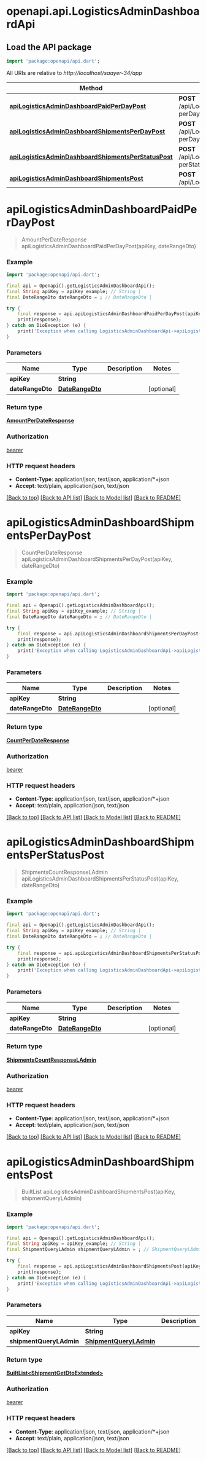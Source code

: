 # openapi.api.LogisticsAdminDashboardApi

## Load the API package
```dart
import 'package:openapi/api.dart';
```

All URIs are relative to *http://localhost/saayer-34/app*

Method | HTTP request | Description
------------- | ------------- | -------------
[**apiLogisticsAdminDashboardPaidPerDayPost**](LogisticsAdminDashboardApi.md#apilogisticsadmindashboardpaidperdaypost) | **POST** /api/LogisticsAdminDashboard/paid-perDay | 
[**apiLogisticsAdminDashboardShipmentsPerDayPost**](LogisticsAdminDashboardApi.md#apilogisticsadmindashboardshipmentsperdaypost) | **POST** /api/LogisticsAdminDashboard/shipments-perDay | 
[**apiLogisticsAdminDashboardShipmentsPerStatusPost**](LogisticsAdminDashboardApi.md#apilogisticsadmindashboardshipmentsperstatuspost) | **POST** /api/LogisticsAdminDashboard/shipments-perStatus | 
[**apiLogisticsAdminDashboardShipmentsPost**](LogisticsAdminDashboardApi.md#apilogisticsadmindashboardshipmentspost) | **POST** /api/LogisticsAdminDashboard/shipments | 


# **apiLogisticsAdminDashboardPaidPerDayPost**
> AmountPerDateResponse apiLogisticsAdminDashboardPaidPerDayPost(apiKey, dateRangeDto)



### Example
```dart
import 'package:openapi/api.dart';

final api = Openapi().getLogisticsAdminDashboardApi();
final String apiKey = apiKey_example; // String | 
final DateRangeDto dateRangeDto = ; // DateRangeDto | 

try {
    final response = api.apiLogisticsAdminDashboardPaidPerDayPost(apiKey, dateRangeDto);
    print(response);
} catch on DioException (e) {
    print('Exception when calling LogisticsAdminDashboardApi->apiLogisticsAdminDashboardPaidPerDayPost: $e\n');
}
```

### Parameters

Name | Type | Description  | Notes
------------- | ------------- | ------------- | -------------
 **apiKey** | **String**|  | 
 **dateRangeDto** | [**DateRangeDto**](DateRangeDto.md)|  | [optional] 

### Return type

[**AmountPerDateResponse**](AmountPerDateResponse.md)

### Authorization

[bearer](../README.md#bearer)

### HTTP request headers

 - **Content-Type**: application/json, text/json, application/*+json
 - **Accept**: text/plain, application/json, text/json

[[Back to top]](#) [[Back to API list]](../README.md#documentation-for-api-endpoints) [[Back to Model list]](../README.md#documentation-for-models) [[Back to README]](../README.md)

# **apiLogisticsAdminDashboardShipmentsPerDayPost**
> CountPerDateResponse apiLogisticsAdminDashboardShipmentsPerDayPost(apiKey, dateRangeDto)



### Example
```dart
import 'package:openapi/api.dart';

final api = Openapi().getLogisticsAdminDashboardApi();
final String apiKey = apiKey_example; // String | 
final DateRangeDto dateRangeDto = ; // DateRangeDto | 

try {
    final response = api.apiLogisticsAdminDashboardShipmentsPerDayPost(apiKey, dateRangeDto);
    print(response);
} catch on DioException (e) {
    print('Exception when calling LogisticsAdminDashboardApi->apiLogisticsAdminDashboardShipmentsPerDayPost: $e\n');
}
```

### Parameters

Name | Type | Description  | Notes
------------- | ------------- | ------------- | -------------
 **apiKey** | **String**|  | 
 **dateRangeDto** | [**DateRangeDto**](DateRangeDto.md)|  | [optional] 

### Return type

[**CountPerDateResponse**](CountPerDateResponse.md)

### Authorization

[bearer](../README.md#bearer)

### HTTP request headers

 - **Content-Type**: application/json, text/json, application/*+json
 - **Accept**: text/plain, application/json, text/json

[[Back to top]](#) [[Back to API list]](../README.md#documentation-for-api-endpoints) [[Back to Model list]](../README.md#documentation-for-models) [[Back to README]](../README.md)

# **apiLogisticsAdminDashboardShipmentsPerStatusPost**
> ShipmentsCountResponseLAdmin apiLogisticsAdminDashboardShipmentsPerStatusPost(apiKey, dateRangeDto)



### Example
```dart
import 'package:openapi/api.dart';

final api = Openapi().getLogisticsAdminDashboardApi();
final String apiKey = apiKey_example; // String | 
final DateRangeDto dateRangeDto = ; // DateRangeDto | 

try {
    final response = api.apiLogisticsAdminDashboardShipmentsPerStatusPost(apiKey, dateRangeDto);
    print(response);
} catch on DioException (e) {
    print('Exception when calling LogisticsAdminDashboardApi->apiLogisticsAdminDashboardShipmentsPerStatusPost: $e\n');
}
```

### Parameters

Name | Type | Description  | Notes
------------- | ------------- | ------------- | -------------
 **apiKey** | **String**|  | 
 **dateRangeDto** | [**DateRangeDto**](DateRangeDto.md)|  | [optional] 

### Return type

[**ShipmentsCountResponseLAdmin**](ShipmentsCountResponseLAdmin.md)

### Authorization

[bearer](../README.md#bearer)

### HTTP request headers

 - **Content-Type**: application/json, text/json, application/*+json
 - **Accept**: text/plain, application/json, text/json

[[Back to top]](#) [[Back to API list]](../README.md#documentation-for-api-endpoints) [[Back to Model list]](../README.md#documentation-for-models) [[Back to README]](../README.md)

# **apiLogisticsAdminDashboardShipmentsPost**
> BuiltList<ShipmentGetDtoExtended> apiLogisticsAdminDashboardShipmentsPost(apiKey, shipmentQueryLAdmin)



### Example
```dart
import 'package:openapi/api.dart';

final api = Openapi().getLogisticsAdminDashboardApi();
final String apiKey = apiKey_example; // String | 
final ShipmentQueryLAdmin shipmentQueryLAdmin = ; // ShipmentQueryLAdmin | 

try {
    final response = api.apiLogisticsAdminDashboardShipmentsPost(apiKey, shipmentQueryLAdmin);
    print(response);
} catch on DioException (e) {
    print('Exception when calling LogisticsAdminDashboardApi->apiLogisticsAdminDashboardShipmentsPost: $e\n');
}
```

### Parameters

Name | Type | Description  | Notes
------------- | ------------- | ------------- | -------------
 **apiKey** | **String**|  | 
 **shipmentQueryLAdmin** | [**ShipmentQueryLAdmin**](ShipmentQueryLAdmin.md)|  | [optional] 

### Return type

[**BuiltList&lt;ShipmentGetDtoExtended&gt;**](ShipmentGetDtoExtended.md)

### Authorization

[bearer](../README.md#bearer)

### HTTP request headers

 - **Content-Type**: application/json, text/json, application/*+json
 - **Accept**: text/plain, application/json, text/json

[[Back to top]](#) [[Back to API list]](../README.md#documentation-for-api-endpoints) [[Back to Model list]](../README.md#documentation-for-models) [[Back to README]](../README.md)


